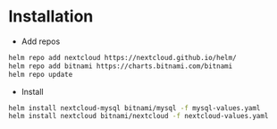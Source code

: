 # Installation
- Add repos
```bash
helm repo add nextcloud https://nextcloud.github.io/helm/
helm repo add bitnami https://charts.bitnami.com/bitnami
helm repo update
```
- Install
```bash
helm install nextcloud-mysql bitnami/mysql -f mysql-values.yaml
helm install nextcloud bitnami/nextcloud -f nextcloud-values.yaml
```